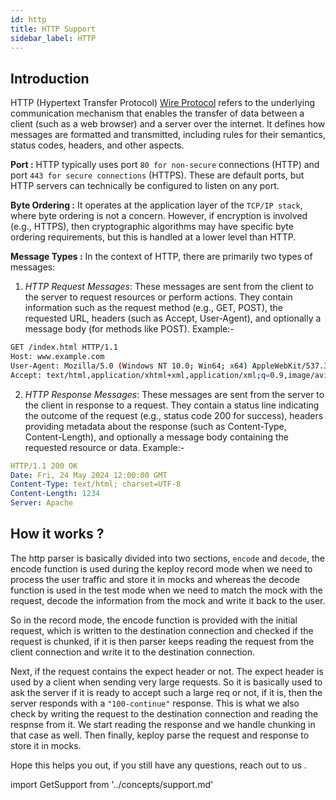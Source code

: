 ```yaml
---
id: http
title: HTTP Support
sidebar_label: HTTP
---
```


## Introduction

HTTP (Hypertext Transfer Protocol) [Wire Protocol](https://developer.mozilla.org/en-US/docs/Web/HTTP) refers to the underlying communication mechanism that enables the transfer of data between a client (such as a web browser) and a server over the internet. It defines how messages are formatted and transmitted, including rules for their semantics, status codes, headers, and other aspects.

**Port :** HTTP typically uses port `80 for non-secure` connections (HTTP) and port `443 for secure connections` (HTTPS). These are default ports, but HTTP servers can technically be configured to listen on any port.

**Byte Ordering :** It operates at the application layer of the `TCP/IP stack`, where byte ordering is not a concern. However, if encryption is involved (e.g., HTTPS), then cryptographic algorithms may have specific byte ordering requirements, but this is handled at a lower level than HTTP.

**Message Types :** In the context of HTTP, there are primarily two types of messages:

1. _HTTP Request Messages_: These messages are sent from the client to the server to request resources or perform actions. They contain information such as the request method (e.g., GET, POST), the requested URL, headers (such as Accept, User-Agent), and optionally a message body (for methods like POST). Example:-

```bash
GET /index.html HTTP/1.1
Host: www.example.com
User-Agent: Mozilla/5.0 (Windows NT 10.0; Win64; x64) AppleWebKit/537.36 (KHTML, like Gecko) Chrome/96.0.4664.110 Safari/537.36
Accept: text/html,application/xhtml+xml,application/xml;q=0.9,image/avif,image/webp,image/apng,*/*;q=0.8,application/signed-exchange;v=b3;q=0.9
```

2. _HTTP Response Messages_: These messages are sent from the server to the client in response to a request. They contain a status line indicating the outcome of the request (e.g., status code 200 for success), headers providing metadata about the response (such as Content-Type, Content-Length), and optionally a message body containing the requested resource or data. Example:-

```yaml
HTTP/1.1 200 OK
Date: Fri, 24 May 2024 12:00:00 GMT
Content-Type: text/html; charset=UTF-8
Content-Length: 1234
Server: Apache
```

## How it works ?

The http parser is basically divided into two sections, `encode` and `decode`, the encode function is used during the keploy record mode when we need to process the user traffic and store it in mocks and whereas the decode function is used in the test mode when we need to match the mock with the request, decode the information from the mock and write it back to the user.

So in the record mode, the encode function is provided with the initial request, which is written to the destination connection and checked if the request is chunked, if it is then parser keeps reading the request from the client connection and write it to the destination connection.

Next, if the request contains the expect header or not. The expect header is used by a client when sending very large requests. So it is basically used to ask the server if it is ready to accept such a large req or not, if it is, then the server responds with a `"100-continue"` response. This is what we also check by writing the request to the destination connection and reading the respnse from it. We start reading the response and we handle chunking in that case as well. Then finally, keploy parse the request and response to store it in mocks.

Hope this helps you out, if you still have any questions, reach out to us .

import GetSupport from '../concepts/support.md'

<GetSupport/>
